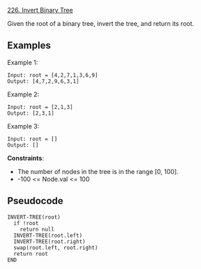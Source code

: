 [226. Invert Binary Tree](https://leetcode.com/problems/invert-binary-tree/)

Given the root of a binary tree, invert the tree, and return its root.

## Examples

Example 1:

```
Input: root = [4,2,7,1,3,6,9]
Output: [4,7,2,9,6,3,1]
```

Example 2:

```
Input: root = [2,1,3]
Output: [2,3,1]
```

Example 3:

```
Input: root = []
Output: []
```

**Constraints**:

-   The number of nodes in the tree is in the range [0, 100].
-   -100 <= Node.val <= 100

## Pseudocode

```
INVERT-TREE(root)
  if !root
    return null
  INVERT-TREE(root.left)
  INVERT-TREE(root.right)
  swap(root.left, root.right)
  return root
END
```
